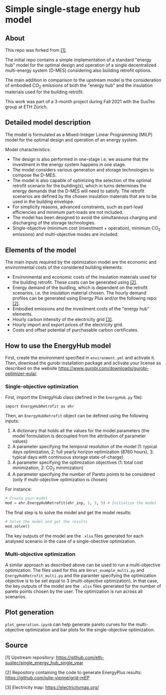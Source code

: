 # Simple single-stage energy hub model

## About

This repo was forked from [[1]](#1).

The initial repo contains a simple implementation of a standard "energy hub" model for the optimal design and operation of a single decentralized multi-energy system (D-MES) considering also building retrofit options. 

The main addition in comparison to the upstream model is the consideration of embodied CO<sub>2</sub> emissions of both the "energy hub" and the insulation materials used for the building retrofit.

This work was part of a 3-month project during Fall 2021 with the SusTec group at ETH Zürich.

## Detailed model description

The model is formulated as a Mixed-Integer Linear Programming (MILP) model for the optimal design and operation of an energy system.

Model characteristics:

* The design is also performed in one-stage i.e. we assume that the investment in the energy system happens in one stage.
* The model considers various generation and storage technologies to compose the D-MES.
* The model is also capable of optimizing the selection of the optimal retrofit scenario for the building(s), which in turns determines the energy demands that the D-MES will need to satisfy. The retrofit scenarios are defined by the chosen insulation materials that are to be used in the building envelope.
* For simplicity reasons, advanced constraints, such as part-load efficiencies and minimum part-loads are not included.
* The model has been designed to avoid the simultaneous charging and discharging of the storage technologies.
* Single-objective (minimum cost (investment + operation), minimum CO<sub>2</sub> emissions) and multi-objective modes are included.

## Elements of the model

The main inputs required by the optimization model are the economic and environmental costs of the considered building elements:

- Environmental and economic costs of the insulation materials used for the building retrofit. These costs can be generated using [[2]](#2).
- Energy demand of the buidling, which is dependent on the retrofit scenarios, i.e. the insulation material chosen. The hourly demand profiles can be generated using Energy Plus and/or the following repo: [[2]](#2).
- Embodied emissions and the investment costs of the "energy hub" elements.
- Hourly carbon intensity of the electricity grid [[3]](#3).
- Hourly import and export prices of the electricity grid.
- Costs and offset potential of purchasable carbon certificates.

## How to use the EnergyHub model 

First, create the environment specified in `environment.yml` and activate it.
Then, download the gurobi installation package and activate your license as described on the website https://www.gurobi.com/downloads/gurobi-optimizer-eula/.

### Single-objective optimization

First, import the EnergyHub class (defined in the `EnergyHub.py` file):
```
import EnergyHubRetrofit as ehr
```
Then, an `EnergyHubRetrofit` object can be defined using the following inputs:

1. A dictionary that holds all the values for the model parameters (the model formulation is decoupled from the attribution of parameter values)
2. A parameter specifying the temporal resolution of the model (1: typical days optimization, 2: full yearly horizon optimization (8760 hours), 3: typical days with continuous storage state-of-charge)
3. A parameter specifying the optimization objectives (1: total cost minimization, 2: CO<sub>2</sub> minimization)
4. A parameter specifying the number of Pareto points to be considered (only if multi-objective optimization is chosen)
  
For instance:
```python
# Create your model
mod = ehr.EnergyHubRetrofit(ehr_inp, 1, 3, 5) # Initialize the model
```
The final step is to solve the model and get the model results:
```python
# Solve the model and get the results
mod.solve()
```
The key outputs of the model are the `.xlsx` files generated for each analysed scenario in the case of a single-obective optimization.

### Multi-objective optimization

A similar approach as described above can be used to run a multi-objective optimization. The files used for this are `EHret_example_multi.py` and `EnergyHubRetrofit_multi.py` and the paramter specifying the optimization objective is to be set equal to 3 (multi-objective optimization).
In that case, the key outputs of the model are the `.xlsx` files generated for the number of pareto points chosen by the user. The optimization is run across all scenarios.

## Plot generation

`plot_generation.ipynb` can help generate pareto curves for the multi-objective optimization and bar plots for the single-objective optimization.

## Source

<a id="1">[1]</a> Upstream repository: https://github.com/eth-sustec/single_energy_hub_single_year

<a id="2">[2]</a> Repository containing the code to generate EnergyPlus results: https://github.com/julie-vienne/grid-mEP 

<a id="3">[3]</a> Electricity map: https://electricitymap.org/
